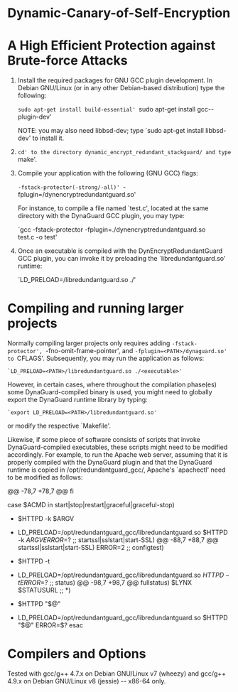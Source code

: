 # Dynamic-Canary-of-Self-Encryption
A High Efficient Protection against Brute-force Attacks
===========

  1.  Install the required packages for GNU GCC plugin development. In Debian
      GNU/Linux (or in any other Debian-based distribution) type the following:
        
        `sudo apt-get install build-essential'
        `sudo apt-get install gcc-<ver>-plugin-dev'
   
      NOTE: you may also need libbsd-dev; type `sudo apt-get install libbsd-dev'
            to install it.

  2.  `cd' to the directory dynamic_encrypt_redundant_stackguard/ and type `make'.

  3.  Compile your application with the following (GNU GCC) flags:

        `-fstack-protector(-strong/-all)'
        `-fplugin=<PATH>/dynencryptredundantguard.so'

      For instance, to compile a file named `test.c', located at the same
      directory with the DynaGuard GCC plugin, you may type:

        `gcc -fstack-protector -fplugin=./dynencryptredundantguard.so \
         test.c -o test'

  4. Once an executable is compiled with the DynEncryptRedundantGuard GCC plugin, you can 
     invoke it by preloading the `libredundantguard.so' runtime:

       `LD_PRELOAD=<PATH>/libredundantguard.so ./<executable>'


Compiling and running larger projects
=====================================

  Normally compiling larger projects only requires adding `-fstack-protector',
`-fno-omit-frame-pointer', and `-fplugin=<PATH>/dynaguard.so' to `CFLAGS'.
Subsequently, you may run the application as follows: 
    
    `LD_PRELOAD=<PATH>/libredundantguard.so ./<executable>'

  However, in certain cases, where throughout the compilation phase(es) some
DynaGuard-compiled binary is used, you might need to globally export the
DynaGuard runtime library by typing:
    
    `export LD_PRELOAD=<PATH>/libredundantguard.so'

or modify the respective `Makefile'.

  Likewise, if some piece of software consists of scripts that invoke
DynaGuard-compiled executables, these scripts might need to be modified
accordingly. For example, to run the Apache web server, assuming that it is
properly compiled with the DynaGuard plugin and that the DynaGuard runtime is
copied in /opt/redundantguard_gcc/, Apache's `apachectl' need to be modified as
follows:

@@ -78,7 +78,7 @@ fi

 case $ACMD in
 start|stop|restart|graceful|graceful-stop)
-    $HTTPD -k $ARGV
+    LD_PRELOAD=/opt/redundantguard_gcc/libredundantguard.so $HTTPD -k $ARGV
     ERROR=$?
     ;;
 startssl|sslstart|start-SSL)
@@ -88,7 +88,7 @@ startssl|sslstart|start-SSL)
     ERROR=2
     ;;
 configtest)
-    $HTTPD -t
+    LD_PRELOAD=/opt/redundantguard_gcc/libredundantguard.so $HTTPD -t
     ERROR=$?
     ;;
 status)
@@ -98,7 +98,7 @@ fullstatus)
     $LYNX $STATUSURL
     ;;
 *)
-    $HTTPD "$@"
+    LD_PRELOAD=/opt/redundantguard_gcc/libredundantguard.so $HTTPD "$@"
     ERROR=$?
 esac

Compilers and Options
=====================

  Tested with gcc/g++ 4.7.x on Debian GNU/Linux v7 (wheezy) and gcc/g++ 4.9.x on
Debian GNU/Linux v8 (jessie) -- x86-64 only.
